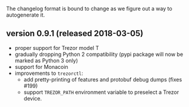 The changelog format is bound to change as we figure out a way to autogenerate it.

## version 0.9.1 (released 2018-03-05)

- proper support for Trezor model T
- gradually dropping Python 2 compatibility (pypi package will now be marked as Python 3 only)
- support for Monacoin
- improvements to `trezorctl`:
  - add pretty-printing of features and protobuf debug dumps (fixes #199)
  - support `TREZOR_PATH` environment variable to preselect a Trezor device.
